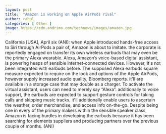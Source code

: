 ```yaml
---
layout: post
title:  "Amazon is working on Apple AirPods rival"
author: rahul
categories: [ Other ]
image: https://cdn.andrimo.com/technews/images/amazon.jpg
---
```

California [USA], April six (ANI): when Apple introduced hands-free access to Siri through AirPods a pair of, Amazon is about to imitate. the corporate is reportedly engaged on transfer its own wireless earbuds that may even be the primary Alexa wearable.
Alexa, Amazon’s voice-based digital assistant, is powering heaps of sensible internet-connected devices. However, it's not been integrated with earbuds before.
The supposed Alexa earbuds square measure expected to require on the look and options of the Apple AirPods, however supply increased audio quality, Bloomberg reports. it'll are available in a storage case that may double as a charger.
To activate the virtual assistant, users can need to merely say “Alexa”. additionally to voice support, the earbuds are expected to support gesture controls for taking calls and skipping music tracks. it'll additionally enable users to ascertain the weather, order merchandise, and access info on-the-go.
Despite being one in every of the primary makers within the sensible speaker class, Amazon is facing hurdles in developing the earbuds because it has been searching for elements suppliers and producing partners over the previous couple of months. (ANI)
